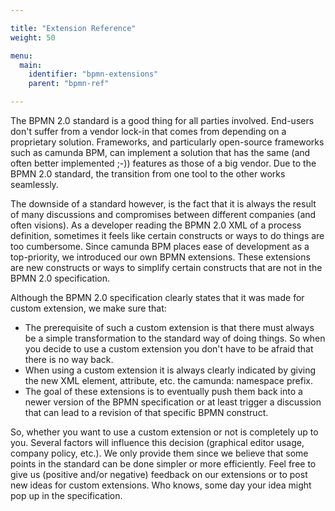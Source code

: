 ```yaml
---

title: "Extension Reference"
weight: 50

menu:
  main:
    identifier: "bpmn-extensions"
    parent: "bpmn-ref"

---
```


The BPMN 2.0 standard is a good thing for all parties involved. End-users don't suffer from a vendor lock-in that comes from depending on a proprietary solution. Frameworks, and particularly open-source frameworks such as camunda BPM, can implement a solution that has the same (and often better implemented ;-)) features as those of a big vendor. Due to the BPMN 2.0 standard, the transition from one tool to the other works seamlessly.

The downside of a standard however, is the fact that it is always the result of many discussions and compromises between different companies (and often visions). As a developer reading the BPMN 2.0 XML of a process definition, sometimes it feels like certain constructs or ways to do things are too cumbersome. Since camunda BPM places ease of development as a top-priority, we introduced our own BPMN extensions. These extensions are new constructs or ways to simplify certain constructs that are not in the BPMN 2.0 specification.

Although the BPMN 2.0 specification clearly states that it was made for custom extension, we make sure that:

* The prerequisite of such a custom extension is that there must always be a simple transformation to the standard way of doing things. So when you decide to use a custom extension you don't have to be afraid that there is no way back.
* When using a custom extension it is always clearly indicated by giving the new XML element, attribute, etc. the camunda: namespace prefix.
* The goal of these extensions is to eventually push them back into a newer version of the BPMN specification or at least trigger a discussion that can lead to a revision of that specific BPMN construct.

So, whether you want to use a custom extension or not is completely up to you. Several factors will influence this decision (graphical editor usage, company policy, etc.). We only provide them since we believe that some points in the standard can be done simpler or more efficiently. Feel free to give us (positive and/or negative) feedback on our extensions or to post new ideas for custom extensions. Who knows, some day your idea might pop up in the specification.
